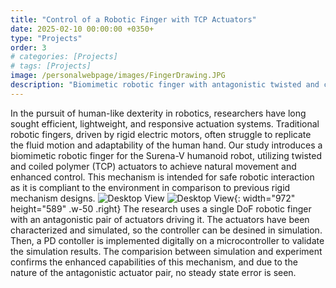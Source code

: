 ```yaml
---
title: "Control of a Robotic Finger with TCP Actuators"
date: 2025-02-10 00:00:00 +0350+
type: "Projects"
order: 3
# categories: [Projects]
# tags: [Projects]
image: /personalwebpage/images/FingerDrawing.JPG
description: "Biomimetic robotic finger with antagonistic twisted and coiled polymer actuators controlled in simulation and experiment"
---
```


In the pursuit of human-like dexterity in robotics, researchers have long sought efficient, lightweight, and responsive actuation systems. Traditional robotic fingers, driven by rigid electric motors, often struggle to replicate the fluid motion and adaptability of the human hand. Our study introduces a biomimetic robotic finger for the Surena-V humanoid robot, utilizing twisted and coiled polymer (TCP) actuators to achieve natural movement and enhanced control. This mechanism is intended for safe robotic interaction as it is compliant to the environment in comparison to previous rigid mechanism designs. 
![Desktop View](/personalwebpage/images/TCPSetup.PNG)
![Desktop View](/personalwebpage/images/TCPResponse.PNG){: width="972" height="589" .w-50 .right}
The research uses a single DoF robotic finger with an antagonistic pair of actuators driving it. The actuators have been characterized and simulated, so the controller can be desined in simulation. Then, a PD contoller is implemented digitally on a microcontroller to validate the simulation results. The comparision between simulation and experiment confirms the enhanced capabilities of this mechanism, and due to the nature of the antagonistic actuator pair, no steady state error is seen.